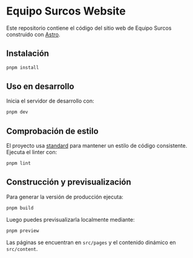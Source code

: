 # Equipo Surcos Website

Este repositorio contiene el código del sitio web de Equipo Surcos construido con [Astro](https://astro.build/).

## Instalación

```sh
pnpm install
```

## Uso en desarrollo

Inicia el servidor de desarrollo con:

```sh
pnpm dev
```

## Comprobación de estilo

El proyecto usa [standard](https://standardjs.com/) para mantener un estilo de código consistente. Ejecuta el linter con:

```sh
pnpm lint
```

## Construcción y previsualización

Para generar la versión de producción ejecuta:

```sh
pnpm build
```

Luego puedes previsualizarla localmente mediante:

```sh
pnpm preview
```

Las páginas se encuentran en `src/pages` y el contenido dinámico en `src/content`.
